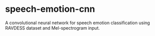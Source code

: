 # speech-emotion-cnn
A convolutional neural network for speech emotion classification using RAVDESS dataset and Mel-spectrogram input.
